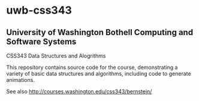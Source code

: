 uwb-css343
==========

University of Washington Bothell Computing and Software Systems
---------------------------------------------------------------

CSS343 Data Structures and Alogrithms

This repository contains source code for the course, demonstrating
a variety of basic data structures and algorithms, including code to
generate animations.

See also http://courses.washington.edu/css343/bernstein/
